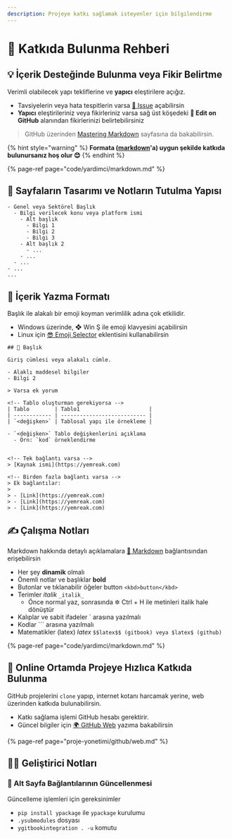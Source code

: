 ```yaml
---
description: Projeye katkı sağlamak isteyenler için bilgilendirme
---
```


# 💖 Katkıda Bulunma Rehberi

## 💡 İçerik Desteğinde Bulunma veya Fikir Belirtme

Verimli olabilecek yapı tekliflerine ve **yapıcı** eleştirilere açığız.

* Tavsiyelerin veya hata tespitlerin varsa [🦋 Issue](https://github.com/yedhrab/YWiki/issues) açabilirsin
* **Yapıcı** eleştirileriniz veya fikirleriniz varsa sağ üst köşedeki  **🏹 Edit on GitHub** alanından fikirlerinizi belirtebilirsiniz

> GitHub üzerinden [Mastering Markdown](https://guides.github.com/features/mastering-markdown/) sayfasına da bakabilirsin.

{% hint style="warning" %}
**Formata \(**[**markdown**](https://wiki.yemreak.com/programlama-notlari/yardimci-diller/markdown)**'a\) uygun şekilde katkıda bulunursanız hoş olur 😊**
{% endhint %}

{% page-ref page="code/yardimci/markdown.md" %}

## 👷‍ Sayfaların Tasarımı ve Notların Tutulma Yapısı

```text
- Genel veya Sektörel Başlık
  - Bilgi verilecek konu veya platform ismi
    - Alt başlık
      - Bilgi 1
      - Bilgi 2
      - Bilgi 3
    - Alt başlık 2
      - ...
    - ...
  - ...
- ...
...
```

## 📑 İçerik Yazma Formatı

Başlık ile alakalı bir emoji koyman verimlilik adına çok etkilidir.

* Windows üzerinde, ❖ Win Ş ile emoji klavyesini açabilirsin
* Linux için [😎 Emoji Selector](https://extensions.gnome.org/extension/1162/emoji-selector/) eklentisini kullanabilirsin

```text
## 🌟 Başlık

Giriş cümlesi veya alakalı cümle.

- Alaklı maddesel bilgiler
- Bilgi 2

> Varsa ek yorum

<!-- Tablo oluşturman gerekiyorsa -->
| Tablo        | Tablo1                      |
| ------------ | --------------------------- |
| `<değişken>` | Tablosal yapı ile örnekleme |

- `<değişken>` Tablo değişkenlerini açıklama
  - Örn: `kod` örneklendirme


<!-- Tek bağlantı varsa -->
> [Kaynak ismi](https://yemreak.com)

<!-- Birden fazla bağlantı varsa -->
> Ek bağlantılar:
>
> - [Link](https://yemreak.com)
> - [Link](https://yemreak.com)
> - [Link](https://yemreak.com)
```

## ✍ Çalışma Notları

Markdown hakkında detaylı açıklamalara [📑 Markdown](https://wiki.yemreak.com/programlama-notlari/yardimci-diller/markdown) bağlantısından erişebilirsin

* Her şey **dinamik** olmalı
* Önemli notlar ve başlıklar **bold**
* Butonlar ve tıklanabilir öğeler button `<kbd>button</kbd>`
* Terimler _italik_ `_italik_`
  * Önce normal yaz, sonrasında ✲ Ctrl + H ile metinleri italik hale dönüştür
* Kalıplar ve sabit ifadeler \` arasına yazılmalı
* Kodlar \`\`\` arasına yazılmalı
* Matematikler \(latex\) $latex$ `$$latex$$ (gitbook) veya $latex$ (github)`

{% page-ref page="code/yardimci/markdown.md" %}

## 🏃‍ Online Ortamda Projeye Hızlıca Katkıda Bulunma

GitHub projelerini `clone` yapıp, internet kotanı harcamak yerine, web üzerinden katkıda bulunabilirsin.

* Katkı sağlama işlemi GitHub hesabı gerektirir.
* Güncel bilgiler için [🌍 GitHub Web](proje-yonetimi/github/web.md) yazıma bakabilirsin

{% page-ref page="proje-yonetimi/github/web.md" %}

## 👨‍💻 Geliştirici Notları

### 📃 Alt Sayfa Bağlantılarının Güncellenmesi

Güncelleme işlemleri için gereksinimler

* `pip install ypackage` ile `ypackage` kurulumu
* `.ysubmodules` dosyası
* `ygitbookintegration . -u` komutu

